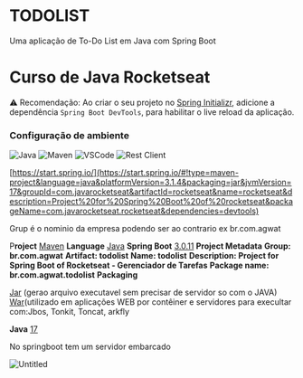 # TODOLIST
Uma aplicação de To-Do List em Java com Spring Boot
# Curso de Java Rocketseat

⚠️ Recomendação: Ao criar o seu projeto no [Spring Initializr](https://start.spring.io/), adicione a dependência `Spring Boot DevTools`, para habilitar o live reload da aplicação.

### Configuração de ambiente


![Java](https://img.shields.io/badge/Java-000?style=for-the-badge&logo=java&logoColor=c456ce) 
![Maven](https://img.shields.io/badge/Maven-000?style=for-the-badge&logo=maven&logoColor=c456ce)
![VSCode](https://img.shields.io/badge/VSCode-000?style=for-the-badge&logo=vscode&logoColor=c456ce)
![Rest Client](https://img.shields.io/badge/RestClient-000?style=for-the-badge&logo=restclient&logoColor=c456ce)

[https://start.spring.io/](https://start.spring.io/#!type=maven-project&language=java&platformVersion=3.1.4&packaging=jar&jvmVersion=17&groupId=com.javarocketseat&artifactId=rocketseat&name=rocketseat&description=Project%20for%20Spring%20Boot%20of%20rocketseat&packageName=com.javarocketseat.rocketseat&dependencies=devtools)

Grup é o nominio da empresa podendo ser ao contrario ex br.com.agwat

P**roject** [Maven](https://start.spring.io/)
**Language** [Java](https://start.spring.io/)
**Spring Boot** [3.0.11](https://start.spring.io/)
**Project Metadata**
**Group: br.com.agwat**
**Artifact: todolist**
**Name: todolist**
**Description: Project for Spring Boot of Rocketseat - Gerenciador de Tarefas**
**Package name:  br.com.agwat.todolist**
**Packaging**

[Jar](https://start.spring.io/) (gerao arquivo executavel sem precisar de servidor so com o JAVA)
[War](https://start.spring.io/)(utilizado em aplicações WEB por contêiner e servidores para execultar com:Jbos, Tonkit, Toncat, arkfly

**Java** [17](https://start.spring.io/)

No springboot tem um servidor embarcado

![Untitled](https://github.com/PaulaSena/todolist/assets/45314696/e8da2f4f-45cd-4691-9963-cc32267197e3)
